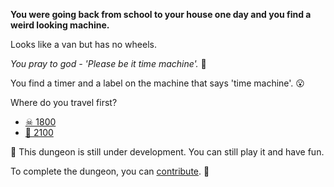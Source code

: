 **You were going back from school to your house one day and you find a weird looking machine.**

Looks like a van but has no wheels.

*You pray to god - 'Please be it time machine'.* 👀

You find a timer and a label on the machine that says 'time machine'. 😮

Where do you travel first?

- [☠ 1800](0/0.md) 
- [🤔 2100](1/0.md)

🚧 This dungeon is still under development. You can still play it and have fun. 

To complete the dungeon, you can [contribute](../../#contribution-guidelines). 🚧 